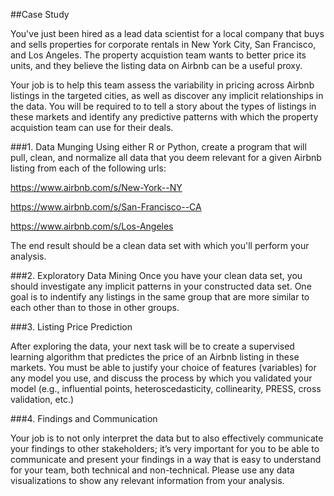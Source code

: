 ##Case Study

You've just been hired as a lead data scientist for a local company that buys and sells properties for corporate rentals in 
New York City, San Francisco, and Los Angeles. The property acquistion team wants to better price its units, 
and they believe the listing data on Airbnb can be a useful proxy.

Your job is to help this team assess the variability in pricing across Airbnb listings in the targeted cities,
as well as discover any implicit relationships in the data. You will be required to to tell a story about the types of listings in these markets and identify any predictive patterns with which the property acquistion team can use for their deals.

###1. Data Munging
Using either R or Python, create a program that will pull, clean, and normalize all data that you deem relevant for a given Airbnb listing from each of the following urls:
  
  https://www.airbnb.com/s/New-York--NY
  
  https://www.airbnb.com/s/San-Francisco--CA
  
  https://www.airbnb.com/s/Los-Angeles

The end result should be a clean data set with which you'll perform your analysis.
  
###2. Exploratory Data Mining
Once you have your clean data set, you should investigate any implicit patterns in your constructed data set. One goal is to indentify any listings in the same group that are more similar to each other than to those in other groups.

###3. Listing Price Prediction

After exploring the data, your next task will be to create a supervised learning algorithm that predictes the price of an Airbnb listing in these markets. You must be able to justify your choice of features (variables) for any model you use, and discuss the process by which you validated your model (e.g., influential points, heteroscedasticity, collinearity, PRESS, cross validation, etc.)

###4. Findings and Communication

Your job is to not only interpret the data but to also effectively communicate your findings to other stakeholders; it’s very important for you to be able to communicate and present your findings in a way that is easy to understand for your team, both technical and non-technical. Please use any data visualizations to show any relevant information from your analysis.
